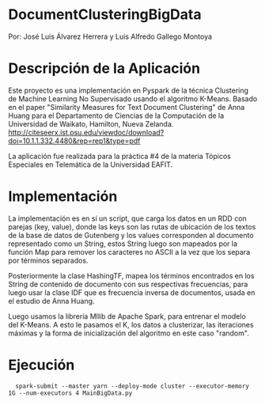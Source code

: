 # DocumentClusteringBigData

Por: José Luis Álvarez Herrera y Luis Alfredo Gallego Montoya

# Descripción de la Aplicación

Este proyecto es una implementación en Pyspark de la técnica Clustering
de Machine Learning No Supervisado usando el algoritmo K-Means. Basado en
el paper "Similarity Measures for Text Document Clustering" de Anna Huang
para el Departamento de Ciencias de la Computación de la 
Universidad de Waikato, Hamilton, Nueva Zelanda. http://citeseerx.ist.psu.edu/viewdoc/download?doi=10.1.1.332.4480&rep=rep1&type=pdf

La aplicación fue realizada para la práctica #4 de la materia Tópicos Especiales
en Telemática de la Universidad EAFIT.

# Implementación

La implementación es en sí un script, que carga los datos en un RDD con parejas (key, value), donde 
las keys son las rutas de ubicación de los textos de la base de datos de Gutenberg y los values corresponden
al documento representado como un String, estos String luego son mapeados por la función Map para remover los
caracteres no ASCII a la vez que los separa por términos separados. 

Posteriormente la clase HashingTF, mapea los términos encontrados en los String de contenido de documento con
sus respectivas frecuencias, para luego usar la clase IDF que es frecuencia inversa de documentos, usada en el
estudio de Anna Huang.

Luego usamos la librería Mllib de Apache Spark, para entrenar el modelo del K-Means. A esto le pasamos el K,
los datos a clusterizar, las iteraciones máximas y la forma de inicialización del algoritmo en este caso "random".

# Ejecución

```
  spark-submit --master yarn --deploy-mode cluster --executor-memory 1G --num-executors 4 MainBigData.py
```
